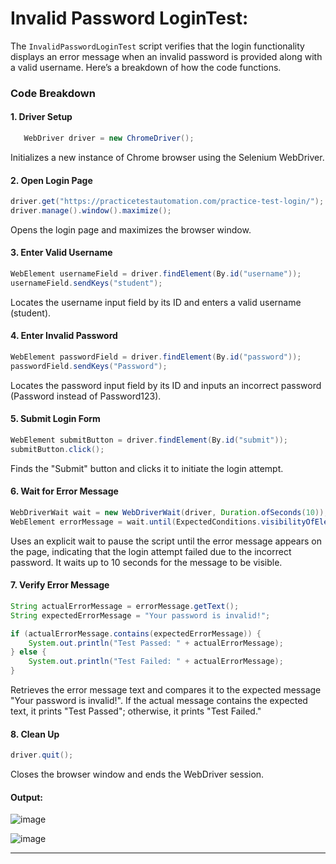 # Invalid Password LoginTest: 

The `InvalidPasswordLoginTest` script verifies that the login functionality displays an error message when an invalid password is provided along with a valid username. Here’s a breakdown of how the code functions.

### Code Breakdown

#### 1. Driver Setup
```java
   WebDriver driver = new ChromeDriver();
```
Initializes a new instance of Chrome browser using the Selenium WebDriver.

#### 2. Open Login Page
```java
driver.get("https://practicetestautomation.com/practice-test-login/");
driver.manage().window().maximize();
```
Opens the login page and maximizes the browser window.

#### 3. Enter Valid Username
```java
WebElement usernameField = driver.findElement(By.id("username"));
usernameField.sendKeys("student");
```
Locates the username input field by its ID and enters a valid username (student).

#### 4. Enter Invalid Password
```java
WebElement passwordField = driver.findElement(By.id("password"));
passwordField.sendKeys("Password");
```
Locates the password input field by its ID and inputs an incorrect password (Password instead of Password123).

#### 5. Submit Login Form
```java
WebElement submitButton = driver.findElement(By.id("submit"));
submitButton.click();
```
Finds the "Submit" button and clicks it to initiate the login attempt.

#### 6. Wait for Error Message
```java
WebDriverWait wait = new WebDriverWait(driver, Duration.ofSeconds(10));
WebElement errorMessage = wait.until(ExpectedConditions.visibilityOfElementLocated(By.id("error")));
```
Uses an explicit wait to pause the script until the error message appears on the page, indicating that the login attempt failed due to the incorrect password. It waits up to 10 seconds for the message to be visible.

#### 7. Verify Error Message
```java
String actualErrorMessage = errorMessage.getText();
String expectedErrorMessage = "Your password is invalid!";

if (actualErrorMessage.contains(expectedErrorMessage)) {
    System.out.println("Test Passed: " + actualErrorMessage);
} else {
    System.out.println("Test Failed: " + actualErrorMessage);
}
```

Retrieves the error message text and compares it to the expected message "Your password is invalid!". If the actual message contains the expected text, it prints "Test Passed"; otherwise, it prints "Test Failed."
#### 8. Clean Up
```java
driver.quit();
```
Closes the browser window and ends the WebDriver session.
#### Output:
![image](https://github.com/user-attachments/assets/8546c986-e0f7-4ab1-8655-acd30e7a4fed)

![image](https://github.com/user-attachments/assets/4824fb6b-d929-45ba-ad1b-9f454ccbb14f)

---
